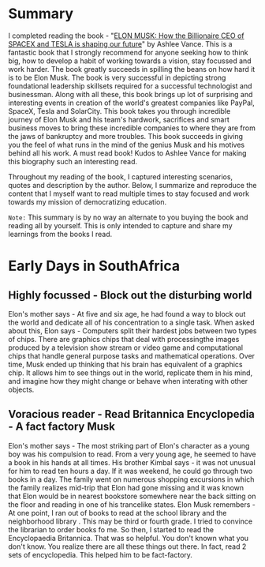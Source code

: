 # Summary
I completed reading the book - "[ELON MUSK: How the Billionaire CEO of SPACEX and TESLA is shaping our future](https://www.amazon.com/Elon-Musk-SpaceX-Fantastic-Future/dp/0062301233)" by Ashlee Vance. This is a fantastic book that I strongly recommend for anyone seeking how to think big, how to develop a habit of working towards a vision, stay focussed and work harder. The book greatly succeeds in spilling the beans on how hard it is to be Elon Musk. The book is very successful in depicting strong foundational leadership skillsets required for a successful technologist and businessman. Along with all these, this book brings up lot of surprising and interesting events in creation of the world's greatest companies like PayPal, SpaceX, Tesla and SolarCity. This book takes you through incredible journey of Elon Musk and his team's hardwork, sacrifices and smart business moves to bring these incredible companies to where they are from the jaws of bankruptcy and more troubles. This book succeeds in giving you the feel of what runs in the mind of the genius Musk and his motives behind all his work. A must read book! Kudos to Ashlee Vance for making this biography such an interesting read.

Throughout my reading of the book, I captured interesting scenarios, quotes and description by the author. Below, I summarize and reproduce the content that I myself want to read multiple times to stay focused and work towards my mission of democratizing education.

`Note:` This summary is by no way an alternate to you buying the book and reading all by yourself. This is only intended to capture and share my learnings from the books I read.

# Early Days in SouthAfrica

## Highly focussed - Block out the disturbing world
Elon's mother says - At five and six age, he had found a way to block out the world and dedicate all of his concentration to a single task.
When asked about this, Elon says - Computers split their hardest jobs between two types of chips. There are graphics chips that deal with processingthe images produced by a television show stream or video game and computational chips that handle general purpose tasks and mathematical operations. Over time, Musk ended up thinking that his brain has equivalent of a graphics chip. It allows him to see things out in the world, replicate them in his mind, and imagine how they might change or behave when interating with other objects.

## Voracious reader - Read Britannica Encyclopedia - A fact factory Musk
Elon's mother says - The most striking part of Elon's character as a young boy was his compulsion to read. From a very young age, he seemed to have a book in his hands at all times. 
His brother Kimbal says - it was not unusual for him to read ten hours a day. If it was weekend, he could go through two books in a day. The family went on numerous shopping excursions in which the family realizes mid-trip that Elon had gone missing and it was known that Elon would be in nearest bookstore somewhere near the back sitting on the floor and reading in one of his trancelike states.
Elon Musk remembers - At one point, I ran out of books to read at the school library and the neighborhood library . This may be third or fourth grade. I tried to convince the librarian to order books fo me. So then, I started to read the Encyclopaedia Britannica. That was so helpful. You don't known what you don't know. You realize there are all these things out there. In fact, read 2 sets of encyclopedia. This helped him to be fact-factory.



<Not complete yet>
